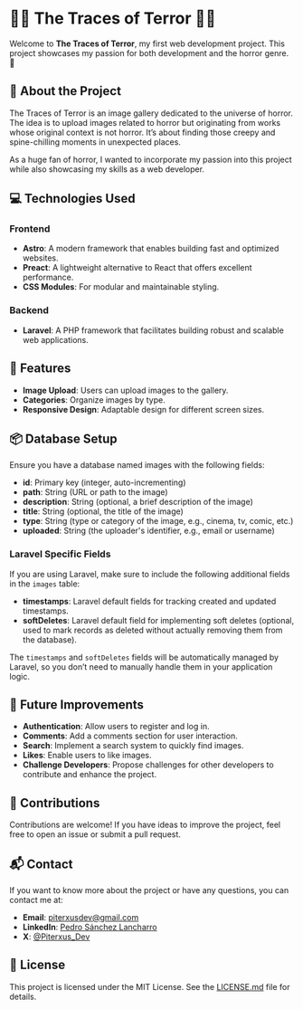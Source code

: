 # 🧛‍♂️ The Traces of Terror 🧟‍♀️

Welcome to **The Traces of Terror**, my first web development project. This project showcases my passion for both development and the horror genre. 🎃

## 📖 About the Project

The Traces of Terror is an image gallery dedicated to the universe of horror. The idea is to upload images related to horror but originating from works whose original context is not horror. It’s about finding those creepy and spine-chilling moments in unexpected places.

As a huge fan of horror, I wanted to incorporate my passion into this project while also showcasing my skills as a web developer.

## 💻 Technologies Used

### Frontend

- **Astro**: A modern framework that enables building fast and optimized websites.
- **Preact**: A lightweight alternative to React that offers excellent performance.
- **CSS Modules**: For modular and maintainable styling.

### Backend

- **Laravel**: A PHP framework that facilitates building robust and scalable web applications.

## 📸 Features

- **Image Upload**: Users can upload images to the gallery.
- **Categories**: Organize images by type.
- **Responsive Design**: Adaptable design for different screen sizes.

## 📦 Database Setup

Ensure you have a database named images with the following fields:

- **id**: Primary key (integer, auto-incrementing)
- **path**: String (URL or path to the image)
- **description**: String (optional, a brief description of the image)
- **title**: String (optional, the title of the image)
- **type**: String (type or category of the image, e.g., cinema, tv, comic, etc.)
- **uploaded**: String (the uploader's identifier, e.g., email or username)

### Laravel Specific Fields

If you are using Laravel, make sure to include the following additional fields in the `images` table:

- **timestamps**: Laravel default fields for tracking created and updated timestamps.
- **softDeletes**: Laravel default field for implementing soft deletes (optional, used to mark records as deleted without actually removing them from the database).

The `timestamps` and `softDeletes` fields will be automatically managed by Laravel, so you don’t need to manually handle them in your application logic.


## 🔮 Future Improvements

- **Authentication**: Allow users to register and log in.
- **Comments**: Add a comments section for user interaction.
- **Search**: Implement a search system to quickly find images.
- **Likes**: Enable users to like images.
- **Challenge Developers**: Propose challenges for other developers to contribute and enhance the project.

## 🤝 Contributions

Contributions are welcome! If you have ideas to improve the project, feel free to open an issue or submit a pull request.

## 📬 Contact

If you want to know more about the project or have any questions, you can contact me at:

- **Email**: piterxusdev@gmail.com
- **LinkedIn**: [Pedro Sánchez Lancharro](https://www.linkedin.com/in/pedro-s%C3%A1nchez-lancharro-007136203/)
- **X**: [@Piterxus_Dev](https://x.com/Piterxus_Dev)

## 📄 License

This project is licensed under the MIT License. See the [LICENSE.md](./LICENSE.md) file for details.
